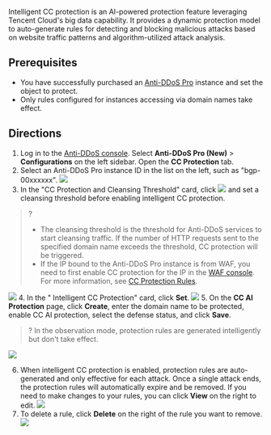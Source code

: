 Intelligent CC protection is an AI-powered protection feature leveraging Tencent Cloud's big data capability. It provides a dynamic protection model to auto-generate rules for detecting and blocking malicious attacks based on website traffic patterns and algorithm-utilized attack analysis.

## Prerequisites
- You have successfully purchased an [Anti-DDoS Pro](https://intl.cloud.tencent.com/document/product/1029/36115) instance and set the object to protect.
- Only rules configured for instances accessing via domain names take effect.

## Directions
1. Log in to the [Anti-DDoS console](https://console.cloud.tencent.com/ddos/antiddos-native/config/web). Select **Anti-DDoS Pro (New)** > **Configurations** on the left sidebar. Open the **CC Protection** tab.
2. Select an Anti-DDoS Pro instance ID in the list on the left, such as "bgp-00xxxxxx".
![](https://qcloudimg.tencent-cloud.cn/raw/2dbdfc215ffe3d739eb3695f06e5385b.png)
3. In the "CC Protection and Cleansing Threshold" card, click ![](https://qcloudimg.tencent-cloud.cn/raw/b56da8e70914bb5f6fce1900bcf81ef5.png) and set a cleansing threshold before enabling intelligent CC protection.
>?
>- The cleansing threshold is the threshold for Anti-DDoS services to start cleansing traffic. If the number of HTTP requests sent to the specified domain name exceeds the threshold, CC protection will be triggered.
>- If the IP bound to the Anti-DDoS Pro instance is from WAF, you need to first enable CC protection for the IP in the [WAF console](https://console.cloud.tencent.com/guanjia/tea-baseconfig). For more information, see [CC Protection Rules](https://intl.cloud.tencent.com/document/product/627/11709).

![](https://qcloudimg.tencent-cloud.cn/raw/9ebf3f22e757352b303cc1b0183080d2.png)
4. In the " Intelligent CC Protection" card, click **Set**.
![](https://qcloudimg.tencent-cloud.cn/raw/7eab58ff66f68d1c3b156b017aefbe47.png)
5. On the **CC AI Protection** page, click **Create**, enter the domain name to be protected, enable CC AI protection, select the defense status, and click **Save**.
>? In the observation mode, protection rules are generated intelligently but don't take effect.

![](https://qcloudimg.tencent-cloud.cn/raw/2c962326fe0c61a18da9b0b577f803b9.png)

6. When intelligent CC protection is enabled, protection rules are auto-generated and only effective for each attack. Once a single attack ends, the protection rules will automatically expire and be removed. If you need to make changes to your rules, you can click **View** on the right to edit.
![](https://qcloudimg.tencent-cloud.cn/raw/a0a3b2ad9ea98a3e74267091c3ad628b.png)
7. To delete a rule, click **Delete** on the right of the rule you want to remove.
![](https://qcloudimg.tencent-cloud.cn/raw/4b67dce0662b09048b003d6a44ca9971.png)